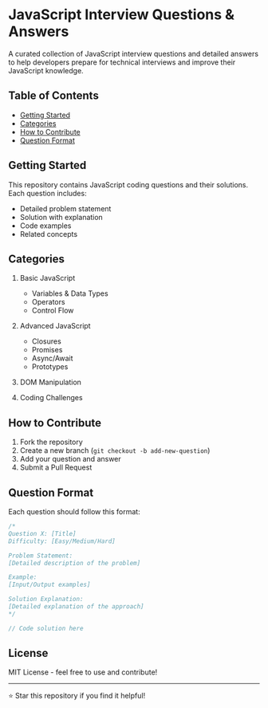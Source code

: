 # JavaScript Interview Questions & Answers

A curated collection of JavaScript interview questions and detailed answers to help developers prepare for technical interviews and improve their JavaScript knowledge.

## Table of Contents

- [Getting Started](#getting-started)
- [Categories](#categories)
- [How to Contribute](#how-to-contribute)
- [Question Format](#question-format)

## Getting Started

This repository contains JavaScript coding questions and their solutions. Each question includes:

- Detailed problem statement
- Solution with explanation
- Code examples
- Related concepts

## Categories

1. Basic JavaScript

   - Variables & Data Types
   - Operators
   - Control Flow

2. Advanced JavaScript

   - Closures
   - Promises
   - Async/Await
   - Prototypes

3. DOM Manipulation

4. Coding Challenges

## How to Contribute

1. Fork the repository
2. Create a new branch (`git checkout -b add-new-question`)
3. Add your question and answer
4. Submit a Pull Request

## Question Format

Each question should follow this format:

```js
/*
Question X: [Title]
Difficulty: [Easy/Medium/Hard]

Problem Statement:
[Detailed description of the problem]

Example:
[Input/Output examples]

Solution Explanation:
[Detailed explanation of the approach]
*/

// Code solution here
```

## License

MIT License - feel free to use and contribute!

---

⭐ Star this repository if you find it helpful!
